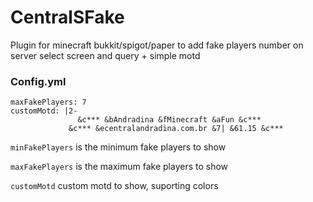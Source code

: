 # CentralSFake
Plugin for minecraft bukkit/spigot/paper to add fake players number on server select screen and query + simple motd

### Config.yml
```minFakePlayers: 5
maxFakePlayers: 7
customMotd: |2-
               &c*** &bAndradina &fMinecraft &aFun &c***
             &c*** &ecentralandradina.com.br &7| &61.15 &c***
```

`minFakePlayers` is the minimum fake players to show

`maxFakePlayers` is the maximum fake players to show

`customMotd` custom motd to show, suporting colors
